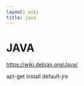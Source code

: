 ```yaml
---
layout: wiki
title: java
---
```


# JAVA


https://wiki.debian.org/Java/

apt-get install default-jre

